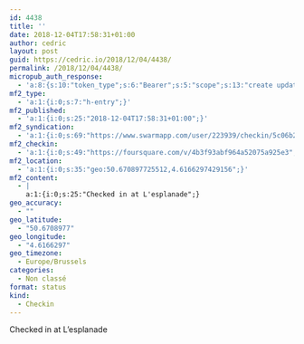 ```yaml
---
id: 4438
title: ''
date: 2018-12-04T17:58:31+01:00
author: cedric
layout: post
guid: https://cedric.io/2018/12/04/4438/
permalink: /2018/12/04/4438/
micropub_auth_response:
  - 'a:8:{s:10:"token_type";s:6:"Bearer";s:5:"scope";s:13:"create update";s:2:"me";s:18:"https://cedric.io/";s:9:"issued_by";s:45:"https://cedric.io/wp-json/indieauth/1.0/token";s:9:"client_id";s:27:"https://ownyourswarm.p3k.io";s:9:"issued_at";i:1542614471;s:4:"user";i:1;s:13:"last_accessed";i:1543942729;}'
mf2_type:
  - 'a:1:{i:0;s:7:"h-entry";}'
mf2_published:
  - 'a:1:{i:0;s:25:"2018-12-04T17:58:31+01:00";}'
mf2_syndication:
  - 'a:1:{i:0;s:69:"https://www.swarmapp.com/user/223939/checkin/5c06b237d3cce8002cdf6648";}'
mf2_checkin:
  - 'a:1:{i:0;s:49:"https://foursquare.com/v/4b3f93abf964a52075a925e3";}'
mf2_location:
  - 'a:1:{i:0;s:35:"geo:50.670897725512,4.6166297429156";}'
mf2_content:
  - |
    a:1:{i:0;s:25:"Checked in at L'esplanade";}
geo_accuracy:
  - ""
geo_latitude:
  - "50.6708977"
geo_longitude:
  - "4.6166297"
geo_timezone:
  - Europe/Brussels
categories:
  - Non classé
format: status
kind:
  - Checkin
---
```

Checked in at L&rsquo;esplanade